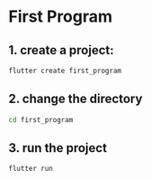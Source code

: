 # First Program

## 1. create a project:
```bash
flutter create first_program
```

## 2. change the directory
```bash
cd first_program
```

## 3. run the project
```bash
flutter run
```